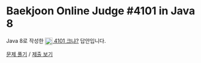 # Baekjoon Online Judge #4101 in Java 8
Java 8로 작성한 [<img src="https://static.solved.ac/tier_small/1.svg" height="20" align="center">
4101 크냐?](https://www.acmicpc.net/problem/4101) 답안입니다.

[문제 풀기](https://www.acmicpc.net/problem/4101) /
[제출 보기](https://www.acmicpc.net/source/87048545)
